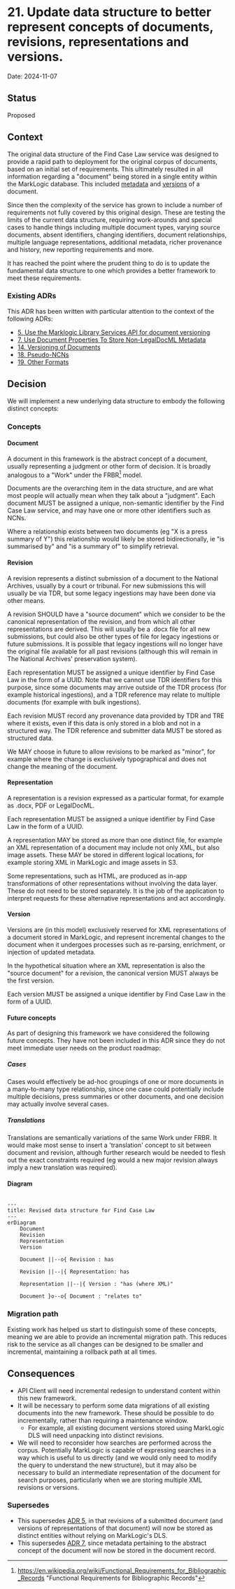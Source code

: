 # 21. Update data structure to better represent concepts of documents, revisions, representations and versions.

Date: 2024-11-07

## Status

Proposed

## Context

The original data structure of the Find Case Law service was designed to provide a rapid path to deployment for the original corpus of documents, based on an initial set of requirements. This ultimately resulted in all information regarding a "document" being stored in a single entity within the MarkLogic database. This included [metadata](ADR0005) and [versions](ADR0005) of a document.

Since then the complexity of the service has grown to include a number of requirements not fully covered by this original design. These are testing the limits of the current data structure, requiring work-arounds and special cases to handle things including multiple document types, varying source documents, absent identifiers, changing identifiers, document relationships, multiple language representations, additional metadata, richer provenance and history, new reporting requirements and more.

It has reached the point where the prudent thing to do is to update the fundamental data structure to one which provides a better framework to meet these requirements.

### Existing ADRs

This ADR has been written with particular attention to the context of the following ADRs:

- [5. Use the Marklogic Library Services API for document versioning](ADR0005)
- [7. Use Document Properties To Store Non-LegalDocML Metadata](ADR0007)
- [14. Versioning of Documents](ADR0014)
- [18. Pseudo-NCNs](ADR0018)
- [19. Other Formats](ADR0019)

## Decision

We will implement a new underlying data structure to embody the following distinct concepts:

### Concepts

#### Document

A document in this framework is the abstract concept of a document, usually representing a judgment or other form of decision. It is broadly analogous to a "Work" under the FRBR[^frbr] model.

Documents are the overarching item in the data structure, and are what most people will actually mean when they talk about a "judgment". Each document MUST be assigned a unique, non-semantic identifier by the Find Case Law service, and may have one or more other identifiers such as NCNs.

Where a relationship exists between two documents (eg "X is a press summary of Y") this relationship would likely be stored bidirectionally, ie "is summarised by" and "is a summary of" to simplify retrieval.

#### Revision

A revision represents a distinct submission of a document to the National Archives, usually by a court or tribunal. For new submissions this will usually be via TDR, but some legacy ingestions may have been done via other means.

A revision SHOULD have a "source document" which we consider to be the canonical representation of the revision, and from which all other representations are derived. This will usually be a .docx file for all new submissions, but could also be other types of file for legacy ingestions or future submissions. It is possible that legacy ingestions will no longer have the original file available for all past revisions (although this will remain in The National Archives' preservation system).

Each representation MUST be assigned a unique identifier by Find Case Law in the form of a UUID. Note that we cannot use TDR identifiers for this purpose, since some documents may arrive outside of the TDR process (for example historical ingestions), and a TDR reference may relate to multiple documents (for example with bulk ingestions).

Each revision MUST record any provenance data provided by TDR and TRE where it exists, even if this data is only stored in a blob and not in a structured way. The TDR reference and submitter data MUST be stored as structured data.

We MAY choose in future to allow revisions to be marked as "minor", for example where the change is exclusively typographical and does not change the meaning of the document.

#### Representation

A representation is a revision expressed as a particular format, for example as .docx, PDF or LegalDocML.

Each representation MUST be assigned a unique identifier by Find Case Law in the form of a UUID.

A representation MAY be stored as more than one distinct file, for example an XML representation of a document may include not only XML, but also image assets. These MAY be stored in different logical locations, for example storing XML in MarkLogic and image assets in S3.

Some representations, such as HTML, are produced as in-app transformations of other representations without involving the data layer. These do not need to be stored separately. It is the job of the application to interpret requests for these alternative representations and act accordingly.

#### Version

Versions are (in this model) exclusively reserved for XML representations of a document stored in MarkLogic, and represent incremental changes to the document when it undergoes processes such as re-parsing, enrichment, or injection of updated metadata.

In the hypothetical situation where an XML representation is also the "source document" for a revision, the canonical version MUST always be the first version.

Each version MUST be assigned a unique identifier by Find Case Law in the form of a UUID.

#### Future concepts

As part of designing this framework we have considered the following future concepts. They have not been included in this ADR since they do not meet immediate user needs on the product roadmap:

##### Cases

Cases would effectively be ad-hoc groupings of one or more documents in a many-to-many type relationship, since one case could potentially include multiple decisions, press summaries or other documents, and one decision may actually involve several cases.

##### Translations

Translations are semantically variations of the same Work under FRBR. It would make most sense to insert a 'translation' concept to sit between document and revision, although further research would be needed to flesh out the exact constraints required (eg would a new major revision always imply a new translation was required).

#### Diagram

```mermaid

---
title: Revised data structure for Find Case Law
---
erDiagram
    Document
    Revision
    Representation
    Version

    Document ||--o{ Revision : has

    Revision ||--|{ Representation: has

    Representation ||--|{ Version : "has (where XML)"

    Document }o--o{ Document : "relates to"

```

### Migration path

Existing work has helped us start to distinguish some of these concepts, meaning we are able to provide an incremental migration path. This reduces risk to the service as all changes can be designed to be smaller and incremental, maintaining a rollback path at all times.

## Consequences

- API Client will need incremental redesign to understand content within this new framework.
- It will be necessary to perform some data migrations of all existing documents into the new framework. These should be possible to do incrementally, rather than requiring a maintenance window.
  - For example, all existing document versions stored using MarkLogic DLS will need unpacking into distinct revisions.
- We will need to reconsider how searches are performed across the corpus. Potentially MarkLogic is capable of expressing searches in a way which is useful to us directly (and we would only need to modify the query to understand the new structure), but it may also be necessary to build an intermediate representation of the document for search purposes, particularly when we are storing multiple XML revisions or versions.

### Supersedes

- This supersedes [ADR 5](ADR0005), in that revisions of a submitted document (and versions of representations of that document) will now be stored as distinct entities without relying on MarkLogic's DLS.
- This supersedes [ADR 7](ADR0007), since metadata pertaining to the abstract concept of the document will now be stored in the document record.

[^frbr]: https://en.wikipedia.org/wiki/Functional_Requirements_for_Bibliographic_Records "Functional Requirements for Bibliographic Records"

[ADR0005]: 0005-use-the-marklogic-library-services-api-for-document-versioning.md "Use the Marklogic Library Services API for document versioning"
[ADR0007]: 0007-use-document-properties-to-store-non-legaldocml-metadata.md "Use Document Properties To Store Non-LegalDocML Metadata"
[ADR0014]: 0014-versioning-of-documents.md "Versioning of documents"
[ADR0018]: 0018-pseudo-ncns.md "Pseudo-NCNs"
[ADR0019]: 0019-other-formats.md "Other Formats"
